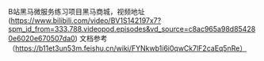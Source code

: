 B站黑马微服务练习项目黑马商城，视频地址(https://www.bilibili.com/video/BV1S142197x7?spm_id_from=333.788.videopod.episodes&vd_source=c8ac965a98d854280e6020e670507da0) 文档参考（https://b11et3un53m.feishu.cn/wiki/FYNkwb1i6i0qwCk7lF2caEq5nRe）
